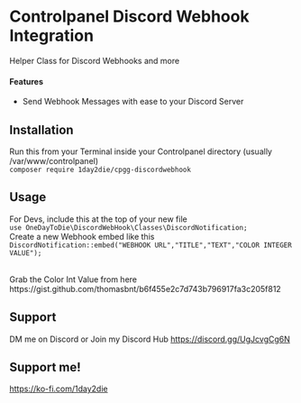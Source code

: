 
# Controlpanel Discord Webhook Integration

Helper Class for Discord Webhooks and more

#### Features
- Send Webhook Messages with ease to your Discord Server



## Installation

Run this from your Terminal inside your Controlpanel directory (usually /var/www/controlpanel)
<br/>
`composer require 1day2die/cpgg-discordwebhook`<br/>

## Usage
For Devs, include this at the top of your new file<br/>
`use OneDayToDie\DiscordWebHook\Classes\DiscordNotification;`
<br/>
Create a new Webhook embed like this
<br/>
`DiscordNotification::embed("WEBHOOK URL","TITLE","TEXT","COLOR INTEGER VALUE");`<br/>

<br/>
Grab the Color Int Value from here
https://gist.github.com/thomasbnt/b6f455e2c7d743b796917fa3c205f812

## Support
DM me on Discord or Join my Discord Hub
https://discord.gg/UgJcvgCg6N

## Support me!

https://ko-fi.com/1day2die
